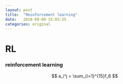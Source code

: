 ```yaml
---
layout: post
title:  "Reinforcement learning"
date:   2018-09-09 15:03:25
categories: original
---
```


# RL

### reinforcement learning
$$ a_i^j = \sum_{i=1}^{15}f_6 $$